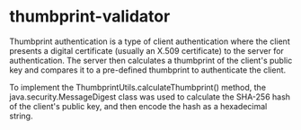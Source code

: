 # thumbprint-validator
Thumbprint authentication is a type of client authentication where the client presents a digital certificate (usually an X.509 certificate) to the server for authentication. The server then calculates a thumbprint of the client's public key and compares it to a pre-defined thumbprint to authenticate the client.

To implement the ThumbprintUtils.calculateThumbprint() method, the java.security.MessageDigest class was used to calculate the SHA-256 hash of the client's public key, and then encode the hash as a hexadecimal string.
